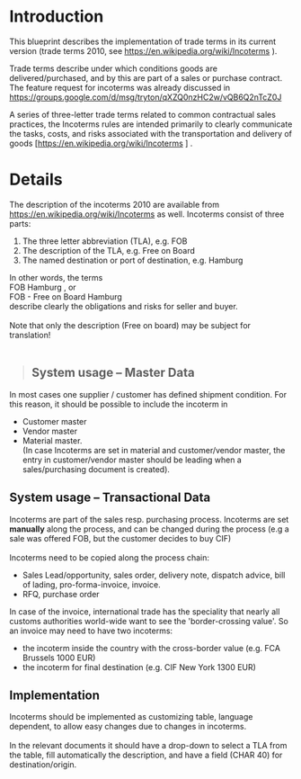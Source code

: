 

# Introduction #

This blueprint describes the implementation of trade terms in its current version (trade terms 2010, see https://en.wikipedia.org/wiki/Incoterms ).

Trade terms describe under which conditions goods are delivered/purchased, and by this are part of a sales or purchase contract. The feature request for incoterms was already discussed in https://groups.google.com/d/msg/tryton/qXZQ0nzHC2w/vQB6Q2nTcZ0J

A series of three-letter trade terms related to common contractual sales practices, the Incoterms rules are intended primarily to clearly communicate the tasks, costs, and risks associated with the transportation and delivery of goods [https://en.wikipedia.org/wiki/Incoterms ] .

# Details #

The description of the incoterms 2010 are available from https://en.wikipedia.org/wiki/Incoterms as well.
Incoterms consist of three parts:
  1. The three letter abbreviation (TLA), e.g. FOB
  1. The description of the TLA, e.g. Free on Board
  1. The named destination or port of destination, e.g. Hamburg

In other words, the terms <br>
FOB Hamburg , or <br>
FOB  - Free on Board  Hamburg <br>
describe clearly the obligations and risks for seller and buyer.<br>
<br>
Note that only the description (Free on board) may be subject for translation!<br>
<br>
<blockquote><h2>System usage – Master Data</h2></blockquote>

In most cases one supplier / customer has defined shipment condition. For this reason, it should be possible to include the incoterm in<br>
<ul><li>Customer master<br>
</li><li>Vendor master<br>
</li><li>Material master.<br>
(In case Incoterms are set in material and customer/vendor master, the entry in customer/vendor master should be leading when a sales/purchasing document is created).</li></ul>

<h2>System usage – Transactional Data</h2>
Incoterms are part of the sales resp. purchasing process. Incoterms are set <b>manually</b> along the process, and can be changed during the process (e.g a sale was offered FOB, but the customer decides to buy CIF)<br>
<br>
Incoterms need to be copied along the process chain:<br>
<ul><li>Sales Lead/opportunity, sales order, delivery note, dispatch advice, bill of lading, pro-forma-invoice, invoice.<br>
</li><li>RFQ, purchase order</li></ul>

In case of the invoice, international trade has the speciality that nearly all customs authorities world-wide want to see the 'border-crossing value'. So an invoice may need to have two incoterms:<br>
<ul><li>the incoterm inside the country with the cross-border value (e.g. FCA Brussels 1000 EUR)<br>
</li><li>the incoterm for final destination (e.g. CIF New York 1300 EUR)</li></ul>

<h2>Implementation</h2>
Incoterms should be implemented as customizing table, language dependent, to allow easy changes due to changes in incoterms.<br>
<br>
In the relevant documents it should have a drop-down to select a TLA from the table, fill automatically the description, and have a field (CHAR 40) for destination/origin.